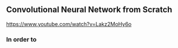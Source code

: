 ## Convolutional Neural Network from Scratch
https://www.youtube.com/watch?v=Lakz2MoHy6o



### In order to
